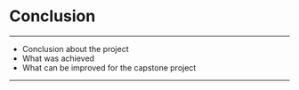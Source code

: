 # Conclusion

***

- Conclusion about the project
- What was achieved
- What can be improved for the capstone project 

***